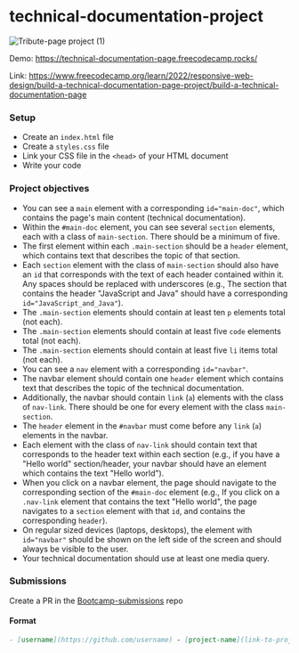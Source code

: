 # technical-documentation-project
![Tribute-page project (1)](https://github.com/codeskills-dev/bootcamp-starter/assets/67395687/9023536c-c12f-4f23-8849-6642362fa1dc)

Demo: https://technical-documentation-page.freecodecamp.rocks/

Link: https://www.freecodecamp.org/learn/2022/responsive-web-design/build-a-technical-documentation-page-project/build-a-technical-documentation-page

### Setup

- Create an `index.html` file
- Create a `styles.css` file
- Link your CSS file in the `<head>` of your HTML document
- Write your code

### Project objectives

- You can see a `main` element with a corresponding `id="main-doc"`, which contains the page's main content (technical documentation).
- Within the `#main-doc` element, you can see several `section` elements, each with a class of `main-section`. There should be a minimum of five.
- The first element within each `.main-section` should be a `header` element, which contains text that describes the topic of that section.
- Each `section` element with the class of `main-section` should also have an `id` that corresponds with the text of each header contained within it. Any spaces should be replaced with underscores (e.g., The section that contains the header "JavaScript and Java" should have a corresponding `id="JavaScript_and_Java"`).
- The `.main-section` elements should contain at least ten `p` elements total (not each).
- The `.main-section` elements should contain at least five `code` elements total (not each).
- The `.main-section` elements should contain at least five `li` items total (not each).
- You can see a `nav` element with a corresponding `id="navbar"`.
- The navbar element should contain one `header` element which contains text that describes the topic of the technical documentation.
- Additionally, the navbar should contain `link` (`a`) elements with the class of `nav-link`. There should be one for every element with the class `main-section`.
- The `header` element in the `#navbar` must come before any `link` (`a`) elements in the navbar.
- Each element with the class of `nav-link` should contain text that corresponds to the header text within each section (e.g., if you have a "Hello world" section/header, your navbar should have an element which contains the text "Hello world").
- When you click on a navbar element, the page should navigate to the corresponding section of the `#main-doc` element (e.g., If you click on a `.nav-link` element that contains the text "Hello world", the page navigates to a `section` element with that `id`, and contains the corresponding `header`).
- On regular sized devices (laptops, desktops), the element with `id="navbar"` should be shown on the left side of the screen and should always be visible to the user.
- Your technical documentation should use at least one media query.

### Submissions

Create a PR in the [Bootcamp-submissions](https://github.com/codeskills-dev/bootcamp-submissions) repo

#### Format

```md
- [username](https://github.com/username) - [project-name](link-to-project-branch)
```
